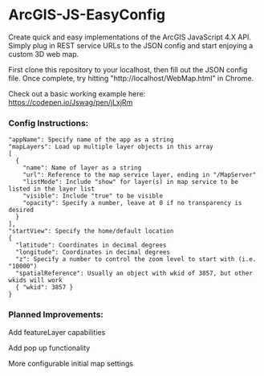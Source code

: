 # ArcGIS-JS-EasyConfig
Create quick and easy implementations of the ArcGIS JavaScript 4.X API. Simply plug in REST service URLs to the JSON config and start enjoying a custom 3D web map.

First clone this repository to your localhost, then fill out the JSON config file. Once complete, try hitting "http://localhost/WebMap.html" in Chrome.

Check out a basic working example here: https://codepen.io/Jswag/pen/jLxjRm
### Config Instructions:

    "appName": Specify name of the app as a string
    "mapLayers": Load up multiple layer objects in this array
    [
      {
        "name": Name of layer as a string
        "url": Reference to the map service layer, ending in "/MapServer"
        "listMode": Include "show" for layer(s) in map service to be listed in the layer list
        "visible": Include "true" to be visible
        "opacity": Specify a number, leave at 0 if no transparency is desired
      }
    ],
    "startView": Specify the home/default location
    {
      "latitude": Coordinates in decimal degrees
      "longitude": Coordinates in decimal degrees
      "z": Specify a number to control the zoom level to start with (i.e. "10000")
      "spatialReference": Usually an object with wkid of 3857, but other wkids will work
      { "wkid": 3857 }
    }
  
### Planned Improvements:

Add featureLayer capabilities

Add pop up functionality

More configurable initial map settings
